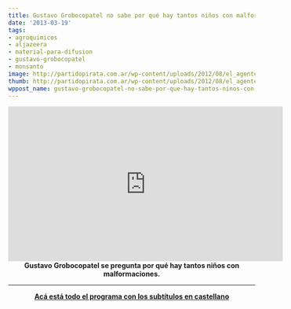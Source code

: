 ```yaml
---
title: Gustavo Grobocopatel no sabe por qué hay tantos niños con malformaciones...
date: '2013-03-19'
tags:
- agroquimicos
- aljazeera
- material-para-difusion
- gustavo-grobocopatel
- monsanto
image: http://partidopirata.com.ar/wp-content/uploads/2012/08/el_agente_naranja_de_la_soja.jpg
thumb: http://partidopirata.com.ar/wp-content/uploads/2012/08/el_agente_naranja_de_la_soja-150x150.jpg
wppost_name: gustavo-grobocopatel-no-sabe-por-que-hay-tantos-ninos-con-malformaciones
---
```


<center>
<iframe src="http://www.youtube.com/embed/kSxWkjafu1E" height="315" width="560" allowfullscreen="" frameborder="0"></iframe>
<strong><strong>Gustavo Grobocopatel se pregunta por qué hay tantos niños con malformaciones.
</strong></strong></center>

<hr />
<p style="text-align: center;"><strong><a href="http://partidopirata.com.ar/8907/las-malas-semillas-de-la-argentina-programa-de-tv-aljazeera">Acá está todo el programa con los subtítulos en castellano</a></strong></p>
&nbsp;
